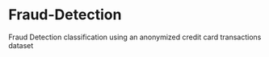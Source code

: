 # Fraud-Detection
 Fraud Detection classification using an anonymized credit card transactions dataset
